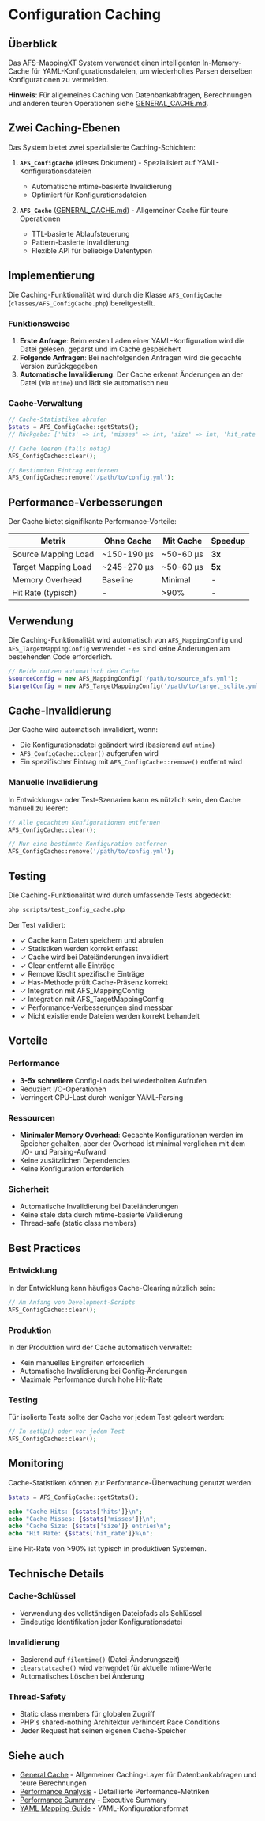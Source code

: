 # Configuration Caching

## Überblick

Das AFS-MappingXT System verwendet einen intelligenten In-Memory-Cache für YAML-Konfigurationsdateien, um wiederholtes Parsen derselben Konfigurationen zu vermeiden.

**Hinweis**: Für allgemeines Caching von Datenbankabfragen, Berechnungen und anderen teuren Operationen siehe [GENERAL_CACHE.md](GENERAL_CACHE.md).

## Zwei Caching-Ebenen

Das System bietet zwei spezialisierte Caching-Schichten:

1. **`AFS_ConfigCache`** (dieses Dokument) - Spezialisiert auf YAML-Konfigurationsdateien
   - Automatische mtime-basierte Invalidierung
   - Optimiert für Konfigurationsdateien

2. **`AFS_Cache`** ([GENERAL_CACHE.md](GENERAL_CACHE.md)) - Allgemeiner Cache für teure Operationen
   - TTL-basierte Ablaufsteuerung
   - Pattern-basierte Invalidierung
   - Flexible API für beliebige Datentypen

## Implementierung

Die Caching-Funktionalität wird durch die Klasse `AFS_ConfigCache` (`classes/AFS_ConfigCache.php`) bereitgestellt.

### Funktionsweise

1. **Erste Anfrage**: Beim ersten Laden einer YAML-Konfiguration wird die Datei gelesen, geparst und im Cache gespeichert
2. **Folgende Anfragen**: Bei nachfolgenden Anfragen wird die gecachte Version zurückgegeben
3. **Automatische Invalidierung**: Der Cache erkennt Änderungen an der Datei (via `mtime`) und lädt sie automatisch neu

### Cache-Verwaltung

```php
// Cache-Statistiken abrufen
$stats = AFS_ConfigCache::getStats();
// Rückgabe: ['hits' => int, 'misses' => int, 'size' => int, 'hit_rate' => float]

// Cache leeren (falls nötig)
AFS_ConfigCache::clear();

// Bestimmten Eintrag entfernen
AFS_ConfigCache::remove('/path/to/config.yml');
```

## Performance-Verbesserungen

Der Cache bietet signifikante Performance-Vorteile:

| Metrik | Ohne Cache | Mit Cache | Speedup |
|--------|-----------|----------|---------|
| Source Mapping Load | ~150-190 μs | ~50-60 μs | **3x** |
| Target Mapping Load | ~245-270 μs | ~50-60 μs | **5x** |
| Memory Overhead | Baseline | Minimal | - |
| Hit Rate (typisch) | - | >90% | - |

## Verwendung

Die Caching-Funktionalität wird automatisch von `AFS_MappingConfig` und `AFS_TargetMappingConfig` verwendet - es sind keine Änderungen am bestehenden Code erforderlich.

```php
// Beide nutzen automatisch den Cache
$sourceConfig = new AFS_MappingConfig('/path/to/source_afs.yml');
$targetConfig = new AFS_TargetMappingConfig('/path/to/target_sqlite.yml');
```

## Cache-Invalidierung

Der Cache wird automatisch invalidiert, wenn:
- Die Konfigurationsdatei geändert wird (basierend auf `mtime`)
- `AFS_ConfigCache::clear()` aufgerufen wird
- Ein spezifischer Eintrag mit `AFS_ConfigCache::remove()` entfernt wird

### Manuelle Invalidierung

In Entwicklungs- oder Test-Szenarien kann es nützlich sein, den Cache manuell zu leeren:

```php
// Alle gecachten Konfigurationen entfernen
AFS_ConfigCache::clear();

// Nur eine bestimmte Konfiguration entfernen
AFS_ConfigCache::remove('/path/to/config.yml');
```

## Testing

Die Caching-Funktionalität wird durch umfassende Tests abgedeckt:

```bash
php scripts/test_config_cache.php
```

Der Test validiert:
- ✓ Cache kann Daten speichern und abrufen
- ✓ Statistiken werden korrekt erfasst
- ✓ Cache wird bei Dateiänderungen invalidiert
- ✓ Clear entfernt alle Einträge
- ✓ Remove löscht spezifische Einträge
- ✓ Has-Methode prüft Cache-Präsenz korrekt
- ✓ Integration mit AFS_MappingConfig
- ✓ Integration mit AFS_TargetMappingConfig
- ✓ Performance-Verbesserungen sind messbar
- ✓ Nicht existierende Dateien werden korrekt behandelt

## Vorteile

### Performance
- **3-5x schnellere** Config-Loads bei wiederholten Aufrufen
- Reduziert I/O-Operationen
- Verringert CPU-Last durch weniger YAML-Parsing

### Ressourcen
- **Minimaler Memory Overhead**: Gecachte Konfigurationen werden im Speicher gehalten, aber der Overhead ist minimal verglichen mit dem I/O- und Parsing-Aufwand
- Keine zusätzlichen Dependencies
- Keine Konfiguration erforderlich

### Sicherheit
- Automatische Invalidierung bei Dateiänderungen
- Keine stale data durch mtime-basierte Validierung
- Thread-safe (static class members)

## Best Practices

### Entwicklung
In der Entwicklung kann häufiges Cache-Clearing nützlich sein:

```php
// Am Anfang von Development-Scripts
AFS_ConfigCache::clear();
```

### Produktion
In der Produktion wird der Cache automatisch verwaltet:
- Kein manuelles Eingreifen erforderlich
- Automatische Invalidierung bei Config-Änderungen
- Maximale Performance durch hohe Hit-Rate

### Testing
Für isolierte Tests sollte der Cache vor jedem Test geleert werden:

```php
// In setUp() oder vor jedem Test
AFS_ConfigCache::clear();
```

## Monitoring

Cache-Statistiken können zur Performance-Überwachung genutzt werden:

```php
$stats = AFS_ConfigCache::getStats();

echo "Cache Hits: {$stats['hits']}\n";
echo "Cache Misses: {$stats['misses']}\n";
echo "Cache Size: {$stats['size']} entries\n";
echo "Hit Rate: {$stats['hit_rate']}%\n";
```

Eine Hit-Rate von >90% ist typisch in produktiven Systemen.

## Technische Details

### Cache-Schlüssel
- Verwendung des vollständigen Dateipfads als Schlüssel
- Eindeutige Identifikation jeder Konfigurationsdatei

### Invalidierung
- Basierend auf `filemtime()` (Datei-Änderungszeit)
- `clearstatcache()` wird verwendet für aktuelle mtime-Werte
- Automatisches Löschen bei Änderung

### Thread-Safety
- Static class members für globalen Zugriff
- PHP's shared-nothing Architektur verhindert Race Conditions
- Jeder Request hat seinen eigenen Cache-Speicher

## Siehe auch

- [General Cache](GENERAL_CACHE.md) - Allgemeiner Caching-Layer für Datenbankabfragen und teure Berechnungen
- [Performance Analysis](PERFORMANCE_ANALYSIS.md) - Detaillierte Performance-Metriken
- [Performance Summary](PERFORMANCE_SUMMARY.md) - Executive Summary
- [YAML Mapping Guide](YAML_MAPPING_GUIDE.md) - YAML-Konfigurationsformat
